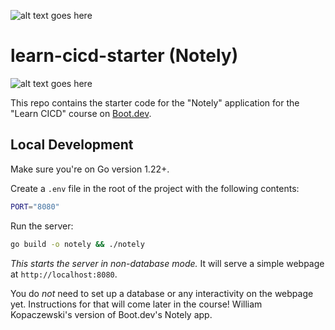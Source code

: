 ![alt text goes here](https://github.com/WillKopa/learn-cicd-starter/actions/workflows/ci/badge.svg)

# learn-cicd-starter (Notely)

![alt text goes here](https://github.com/WillKopa/learn-cicd-starter/actions/workflows/ci.yml/badge.svg)

This repo contains the starter code for the "Notely" application for the "Learn CICD" course on [Boot.dev](https://boot.dev).

## Local Development

Make sure you're on Go version 1.22+.

Create a `.env` file in the root of the project with the following contents:

```bash
PORT="8080"
```

Run the server:

```bash
go build -o notely && ./notely
```

*This starts the server in non-database mode.* It will serve a simple webpage at `http://localhost:8080`.

You do *not* need to set up a database or any interactivity on the webpage yet. Instructions for that will come later in the course!
William Kopaczewski's version of Boot.dev's Notely app.
